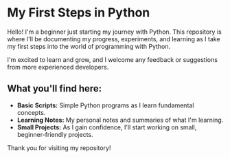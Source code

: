 # My First Steps in Python

Hello! I'm a beginner just starting my journey with Python. This repository is where I'll be documenting my progress, experiments, and learning as I take my first steps into the world of programming with Python.

I'm excited to learn and grow, and I welcome any feedback or suggestions from more experienced developers.

## What you'll find here:

*   **Basic Scripts:** Simple Python programs as I learn fundamental concepts.
*   **Learning Notes:** My personal notes and summaries of what I'm learning.
*   **Small Projects:** As I gain confidence, I'll start working on small, beginner-friendly projects.

Thank you for visiting my repository!
